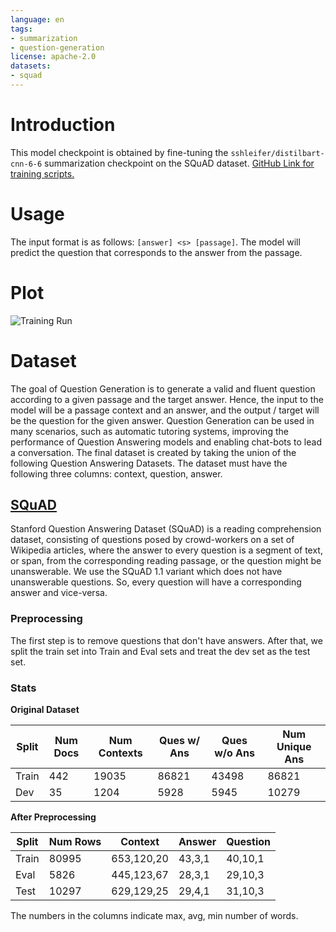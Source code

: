 ```yaml
---
language: en
tags:
- summarization
- question-generation
license: apache-2.0
datasets:
- squad
---
```


# Introduction

This model checkpoint is obtained by fine-tuning the `sshleifer/distilbart-cnn-6-6` summarization checkpoint on the SQuAD dataset. [GitHub Link for training scripts.](https://github.com/darth-c0d3r/bart-question-generation)

# Usage

The input format is as follows: `[answer] <s> [passage]`. The model will predict the question that corresponds to the answer from the passage.

# Plot

![Training Run](train_run_6.png)

# Dataset

The goal of Question Generation is to generate a valid and fluent question according to a given passage and the target answer. Hence, the input to the model will be a passage context and an answer, and the output / target will be the question for the given answer. Question Generation can be used in many scenarios, such as automatic tutoring systems, improving the performance of Question Answering models and enabling chat-bots to lead a conversation. The final dataset is created by taking the union of the following Question Answering Datasets. The dataset must have the following three columns: context, question, answer.

## [SQuAD](https://rajpurkar.github.io/SQuAD-explorer/)

Stanford Question Answering Dataset (SQuAD) is a reading comprehension dataset, consisting of questions posed by crowd-workers on a set of Wikipedia articles, where the answer to every question is a segment of text, or span, from the corresponding reading passage, or the question might be unanswerable. We use the SQuAD 1.1 variant which does not have unanswerable questions. So, every question will have a corresponding answer and vice-versa.

### Preprocessing

The first step is to remove questions that don't have answers. After that, we split the train set into Train and Eval sets and treat the dev set as the test set.

### Stats

**Original Dataset**

| Split | Num Docs | Num Contexts | Ques w/ Ans | Ques w/o Ans | Num Unique Ans |
| ----- | -------- | ------------ | ----------- | ------------ | -------------- |
| Train | 442      | 19035        | 86821       | 43498        | 86821          |
| Dev   | 35       | 1204         | 5928        | 5945         | 10279          |

**After Preprocessing**

| Split | Num Rows |   Context  | Answer | Question |
| ----- | -------- | ---------- | ------ | -------- |
| Train | 80995    | 653,120,20 | 43,3,1 | 40,10,1  | 
| Eval  | 5826     | 445,123,67 | 28,3,1 | 29,10,3  |
| Test  | 10297    | 629,129,25 | 29,4,1 | 31,10,3  |

The numbers in the columns indicate max, avg, min number of words.
